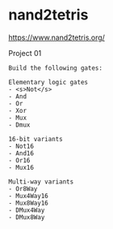 # nand2tetris

https://www.nand2tetris.org/


Project 01

    Build the following gates:
    
    Elementary logic gates
    - <s>Not</s>
    - And
    - Or
    - Xor
    - Mux
    - Dmux

    16-bit variants
    - Not16
    - And16
    - Or16
    - Mux16
    
    Multi-way variants
    - Or8Way
    - Mux4Way16
    - Mux8Way16
    - DMux4Way
    - DMux8Way
